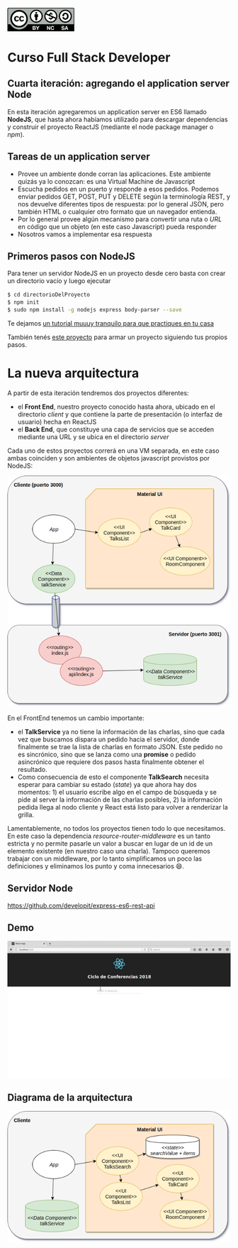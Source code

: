 <img src="images/license.png"
    width="30%" height="30%">

# Curso Full Stack Developer

## Cuarta iteración: agregando el application server Node

En esta iteración agregaremos un application server en ES6 llamado **NodeJS**, que hasta ahora habíamos utilizado para descargar dependencias y construir el proyecto ReactJS (mediante el node package manager o _npm_).

## Tareas de un application server

- Provee un ambiente donde corran las aplicaciones. Este ambiente quizás ya lo conozcan: es una Virtual Machine de Javascript
- Escucha pedidos en un puerto y responde a esos pedidos. Podemos enviar pedidos GET, POST, PUT y DELETE según la terminología REST, y nos devuelve diferentes tipos de respuesta: por lo general JSON, pero también HTML o cualquier otro formato que un navegador entienda.
- Por lo general provee algún mecanismo para convertir una ruta o _URL_ en código que un objeto (en este caso Javascript) pueda responder
- Nosotros vamos a implementar esa respuesta

## Primeros pasos con NodeJS

Para tener un servidor NodeJS en un proyecto desde cero basta con crear un directorio vacío y luego ejecutar

```bash
$ cd directorioDelProyecto
$ npm init
$ sudo npm install -g nodejs express body-parser --save
```

Te dejamos [un tutorial muuuy tranquilo para que practiques en tu casa](https://www.youtube.com/watch?v=U8XF6AFGqlc)

También tenés [este proyecto](https://github.com/babel/example-node-server) para armar un proyecto siguiendo tus propios pasos.

# La nueva arquitectura

A partir de esta iteración tendremos dos proyectos diferentes:

- el **Front End**, nuestro proyecto conocido hasta ahora, ubicado en el directorio _client_ y que contiene la parte de presentación (o interfaz de usuario) hecha en ReactJS
- el **Back End**, que constituye una capa de servicios que se acceden mediante una URL y se ubica en el directorio _server_

Cada uno de estos proyectos correrá en una VM separada, en este caso ambas coinciden y son ambientes de objetos javascript provistos por NodeJS:

![](images/iteracion4.png)


En el FrontEnd tenemos un cambio importante:

- el **TalkService** ya no tiene la información de las charlas, sino que cada vez que buscamos dispara un pedido hacia el servidor, donde finalmente se trae la lista de charlas en formato JSON. Este pedido no es sincrónico, sino que se lanza como una **promise** o pedido asincrónico que requiere dos pasos hasta finalmente obtener el resultado.
- Como consecuencia de esto el componente **TalkSearch** necesita esperar para cambiar su estado (_state_) ya que ahora hay dos momentos: 1) el usuario escribe algo en el campo de búsqueda y se pide al server la información de las charlas posibles, 2) la información pedida llega al nodo cliente y React está listo para volver a renderizar la grilla.



Lamentablemente, no todos los proyectos tienen todo lo que necesitamos. En este caso la dependencia _resource-router-middleware_ es un tanto estricta y no permite pasarle un valor a buscar en lugar de un id de un elemento existente (en nuestro caso una charla). Tampoco queremos trabajar con un middleware, por lo tanto simplificamos un poco las definiciones y eliminamos los punto y coma innecesarios :smile:.

## Servidor Node

https://github.com/developit/express-es6-rest-api

## Demo

![](images/demo.gif)

## Diagrama de la arquitectura

![](images/iteracion3.png)
